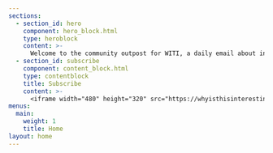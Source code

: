 ```yaml
---
sections:
  - section_id: hero
    component: hero_block.html
    type: heroblock
    content: >-
      Welcome to the community outpost for WITI, a daily email about interesting things from [Noah Brier](https://twitter.com/heyitsnoah), [Colin Nagy](https://twitter.com/cjn), and [friends](/contributors).
  - section_id: subscribe
    component: content_block.html
    type: contentblock
    title: Subscribe
    content: >-
      <iframe width="480" height="320" src="https://whyisthisinteresting.substack.com/embed" frameborder="0" scrolling="no"></iframe>
menus:
  main:
    weight: 1
    title: Home
layout: home
---
```

